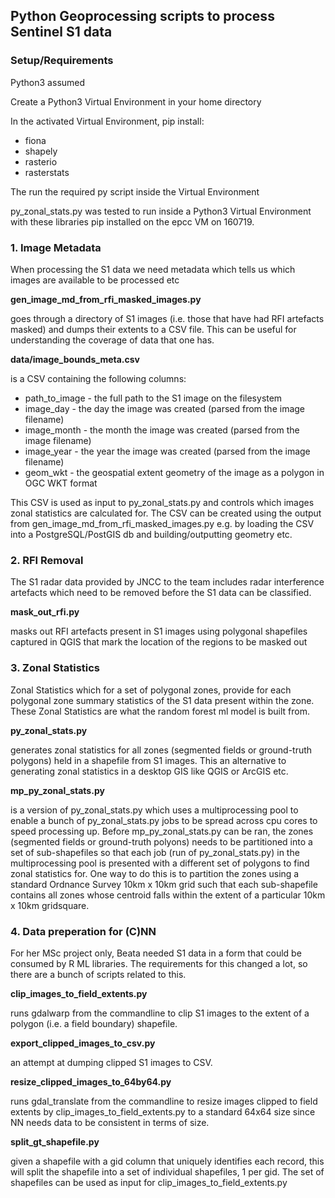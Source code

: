 ## Python Geoprocessing scripts to process Sentinel S1 data

### Setup/Requirements

Python3 assumed

Create a Python3 Virtual Environment in your home directory

In the activated Virtual Environment, pip install:

- fiona
- shapely
- rasterio
- rasterstats

The run the required py script inside the Virtual Environment

py_zonal_stats.py was tested to run inside a Python3 Virtual Environment with these libraries pip installed
on the epcc VM on 160719.

### 1. Image Metadata

When processing the S1 data we need metadata which tells us which images are available to be processed etc

**gen_image_md_from_rfi_masked_images.py**

goes through a directory of S1 images (i.e. those that have had RFI artefacts masked)
and dumps their extents to a CSV file. This can be useful for understanding the coverage
of data that one has.

**data/image_bounds_meta.csv**

is a CSV containing the following columns:

- path_to_image - the full path to the S1 image on the filesystem
- image_day - the day the image was created (parsed from the image filename)
- image_month - the month the image was created (parsed from the image filename)
- image_year - the year the image was created (parsed from the image filename)
- geom_wkt - the geospatial extent geometry of the image as a polygon in OGC WKT format

This CSV is used as input to py_zonal_stats.py and controls which images zonal statistics
are calculated for. The CSV can be created using the output from gen_image_md_from_rfi_masked_images.py
e.g. by loading the CSV into a PostgreSQL/PostGIS db and building/outputting geometry etc. 

### 2. RFI Removal

The S1 radar data provided by JNCC to the team includes radar interference artefacts which need to be
removed before the S1 data can be classified. 

**mask_out_rfi.py**

masks out RFI artefacts present in S1 images using polygonal shapefiles
captured in QGIS that mark the location of the regions to be 
masked out

### 3. Zonal Statistics

Zonal Statistics which for a set of polygonal zones, provide for each polygonal zone summary statistics of the S1
data present within the zone. These Zonal Statistics are what the random forest ml model is built from.

**py_zonal_stats.py**

generates zonal statistics for all zones (segmented fields or ground-truth polygons) held in a shapefile from S1 images.
This an alternative to generating zonal statistics in a desktop GIS like QGIS or ArcGIS etc.

**mp_py_zonal_stats.py**

is a version of py_zonal_stats.py which uses a multiprocessing pool to enable
a bunch of py_zonal_stats.py jobs to be spread across cpu cores to speed processing up.
Before mp_py_zonal_stats.py can be ran, the zones (segmented fields or ground-truth polyons) needs to be partitioned
into a set of sub-shapefiles so that each job (run of py_zonal_stats.py) in the multiprocessing pool is presented with
a different set of polygons to find zonal statistics for. One way to do this is to partition the zones using a standard
Ordnance Survey 10km x 10km grid such that each sub-shapefile contains all zones whose centroid falls within the extent
of a particular 10km x 10km gridsquare. 

### 4. Data preperation for (C)NN

For her MSc project only, Beata needed S1 data in a form that could be consumed by R ML libraries.
The requirements for this changed a lot, so there are a bunch of scripts related to this. 

**clip_images_to_field_extents.py**

runs gdalwarp from the commandline to clip S1 images to the extent of a 
polygon (i.e. a field boundary) shapefile.

**export_clipped_images_to_csv.py**

an attempt at dumping clipped S1 images to CSV.

**resize_clipped_images_to_64by64.py**

runs gdal_translate from the commandline to resize images clipped to field extents
by clip_images_to_field_extents.py to a standard 64x64 size since NN needs data to
be consistent in terms of size. 

**split_gt_shapefile.py**

given a shapefile with a gid column that uniquely identifies each record, this will
split the shapefile into a set of individual shapefiles, 1 per gid. The set of
shapefiles can be used as input for clip_images_to_field_extents.py 

